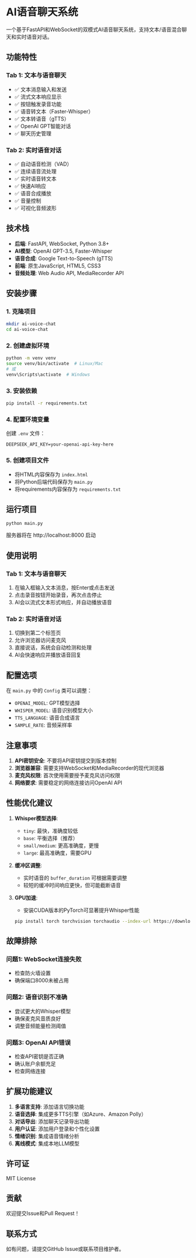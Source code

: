 # AI语音聊天系统

一个基于FastAPI和WebSocket的双模式AI语音聊天系统，支持文本/语音混合聊天和实时语音对话。

## 功能特性

### Tab 1: 文本与语音聊天
- ✅ 文本消息输入和发送
- ✅ 流式文本响应显示
- ✅ 按钮触发录音功能
- ✅ 语音转文本（Faster-Whisper）
- ✅ 文本转语音（gTTS）
- ✅ OpenAI GPT智能对话
- ✅ 聊天历史管理

### Tab 2: 实时语音对话
- ✅ 自动语音检测（VAD）
- ✅ 连续语音流处理
- ✅ 实时语音转文本
- ✅ 快速AI响应
- ✅ 语音合成播放
- ✅ 音量控制
- ✅ 可视化音频波形

## 技术栈

- **后端**: FastAPI, WebSocket, Python 3.8+
- **AI模型**: OpenAI GPT-3.5, Faster-Whisper
- **语音合成**: Google Text-to-Speech (gTTS)
- **前端**: 原生JavaScript, HTML5, CSS3
- **音频处理**: Web Audio API, MediaRecorder API

## 安装步骤

### 1. 克隆项目
```bash
mkdir ai-voice-chat
cd ai-voice-chat
```

### 2. 创建虚拟环境
```bash
python -m venv venv
source venv/bin/activate  # Linux/Mac
# 或
venv\Scripts\activate  # Windows
```

### 3. 安装依赖
```bash
pip install -r requirements.txt
```

### 4. 配置环境变量
创建 `.env` 文件：
```env
DEEPSEEK_API_KEY=your-openai-api-key-here
```

### 5. 创建项目文件
- 将HTML内容保存为 `index.html`
- 将Python后端代码保存为 `main.py`
- 将requirements内容保存为 `requirements.txt`

## 运行项目

```bash
python main.py
```

服务器将在 http://localhost:8000 启动

## 使用说明

### Tab 1: 文本与语音聊天
1. 在输入框输入文本消息，按Enter或点击发送
2. 点击录音按钮开始录音，再次点击停止
3. AI会以流式文本形式响应，并自动播放语音

### Tab 2: 实时语音对话
1. 切换到第二个标签页
2. 允许浏览器访问麦克风
3. 直接说话，系统会自动检测和处理
4. AI会快速响应并播放语音回复

## 配置选项

在 `main.py` 中的 `Config` 类可以调整：
- `OPENAI_MODEL`: GPT模型选择
- `WHISPER_MODEL`: 语音识别模型大小
- `TTS_LANGUAGE`: 语音合成语言
- `SAMPLE_RATE`: 音频采样率

## 注意事项

1. **API密钥安全**: 不要将API密钥提交到版本控制
2. **浏览器兼容**: 需要支持WebSocket和MediaRecorder的现代浏览器
3. **麦克风权限**: 首次使用需要授予麦克风访问权限
4. **网络要求**: 需要稳定的网络连接访问OpenAI API

## 性能优化建议

1. **Whisper模型选择**:
   - `tiny`: 最快，准确度较低
   - `base`: 平衡选择（推荐）
   - `small/medium`: 更高准确度，更慢
   - `large`: 最高准确度，需要GPU

2. **缓冲区调整**: 
   - 实时语音的 `buffer_duration` 可根据需要调整
   - 较短的缓冲时间响应更快，但可能截断语音

3. **GPU加速**:
   - 安装CUDA版本的PyTorch可显著提升Whisper性能
   ```bash
   pip install torch torchvision torchaudio --index-url https://download.pytorch.org/whl/cu118
   ```

## 故障排除

### 问题1: WebSocket连接失败
- 检查防火墙设置
- 确保端口8000未被占用

### 问题2: 语音识别不准确
- 尝试更大的Whisper模型
- 确保麦克风音质良好
- 调整音频能量检测阈值

### 问题3: OpenAI API错误
- 检查API密钥是否正确
- 确认账户余额充足
- 检查网络连接

## 扩展功能建议

1. **多语言支持**: 添加语言切换功能
2. **语音选择**: 集成更多TTS引擎（如Azure、Amazon Polly）
3. **对话导出**: 添加聊天记录导出功能
4. **用户认证**: 添加用户登录和个性化设置
5. **情绪识别**: 集成语音情绪分析
6. **离线模式**: 集成本地LLM模型

## 许可证

MIT License

## 贡献

欢迎提交Issue和Pull Request！

## 联系方式

如有问题，请提交GitHub Issue或联系项目维护者。